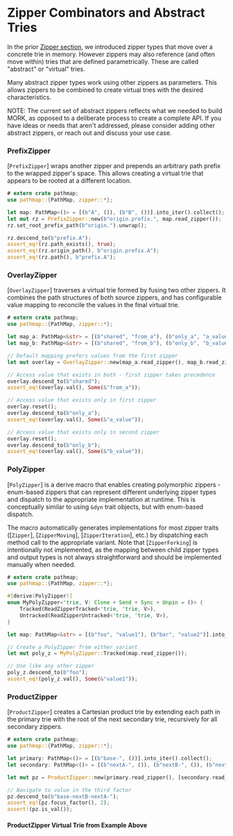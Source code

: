 # Zipper Combinators and Abstract Tries

In the prior [Zipper section](./1.02.00_zippers.md), we introduced zipper types that move over a concrete trie in memory.  However zippers may also reference (and often move within) tries that are defined parametrically.  These are called "abstract" or "virtual" tries.

Many abstract zipper types work using other zippers as parameters.  This allows zippers to be combined to create virtual tries with the desired characteristics.

NOTE: The current set of abstract zippers reflects what we needed to build MORK, as opposed to a deliberate process to create a complete API.  If you have ideas or needs that aren't addressed, please consider adding other abstract zippers, or reach out and discuss your use case.

### PrefixZipper
[`PrefixZipper`] wraps another zipper and prepends an arbitrary path prefix to the wrapped zipper's space. This allows creating a virtual trie that appears to be rooted at a different location.

```rust
# extern crate pathmap;
use pathmap::{PathMap, zipper::*};

let map: PathMap<()> = [(b"A", ()), (b"B", ())].into_iter().collect();
let mut rz = PrefixZipper::new(b"origin.prefix.", map.read_zipper());
rz.set_root_prefix_path(b"origin.").unwrap();

rz.descend_to(b"prefix.A");
assert_eq!(rz.path_exists(), true);
assert_eq!(rz.origin_path(), b"origin.prefix.A");
assert_eq!(rz.path(), b"prefix.A");
```

### OverlayZipper
[`OverlayZipper`] traverses a virtual trie formed by fusing two other zippers. It combines the path structures of both source zippers, and has configurable value mapping to reconcile the values in the final virtual trie.

```rust
# extern crate pathmap;
use pathmap::{PathMap, zipper::*};

let map_a: PathMap<&str> = [(b"shared", "from_a"), (b"only_a", "a_value")].into_iter().collect();
let map_b: PathMap<&str> = [(b"shared", "from_b"), (b"only_b", "b_value")].into_iter().collect();

// Default mapping prefers values from the first zipper
let mut overlay = OverlayZipper::new(map_a.read_zipper(), map_b.read_zipper());

// Access value that exists in both - first zipper takes precedence
overlay.descend_to(b"shared");
assert_eq!(overlay.val(), Some(&"from_a"));

// Access value that exists only in first zipper
overlay.reset();
overlay.descend_to(b"only_a");
assert_eq!(overlay.val(), Some(&"a_value"));

// Access value that exists only in second zipper
overlay.reset();
overlay.descend_to(b"only_b");
assert_eq!(overlay.val(), Some(&"b_value"));
```

### PolyZipper
[`PolyZipper`] is a derive macro that enables creating polymorphic zippers - enum-based zippers that can represent different underlying zipper types and dispatch to the appropriate implementation at runtime. This is conceptually similar to using `&dyn` trait objects, but with enum-based dispatch.

The macro automatically generates implementations for most zipper traits ([`Zipper`], [`ZipperMoving`], [`ZipperIteration`], etc.) by dispatching each method call to the appropriate variant. Note that [`ZipperForking`] is intentionally not implemented, as the mapping between child zipper types and output types is not always straightforward and should be implemented manually when needed.

```rust
# extern crate pathmap;
use pathmap::{PathMap, zipper::*};

#[derive(PolyZipper)]
enum MyPolyZipper<'trie, V: Clone + Send + Sync + Unpin = ()> {
    Tracked(ReadZipperTracked<'trie, 'trie, V>),
    Untracked(ReadZipperUntracked<'trie, 'trie, V>),
}

let map: PathMap<&str> = [(b"foo", "value1"), (b"bar", "value2")].into_iter().collect();

// Create a PolyZipper from either variant
let mut poly_z = MyPolyZipper::Tracked(map.read_zipper());

// Use like any other zipper
poly_z.descend_to(b"foo");
assert_eq!(poly_z.val(), Some(&"value1"));
```

### ProductZipper
[`ProductZipper`] creates a Cartesian product trie by extending each path in the primary trie with the root of the next secondary trie, recursively for all secondary zippers.

```rust
# extern crate pathmap;
use pathmap::{PathMap, zipper::*};

let primary: PathMap<()> = [(b"base-", ())].into_iter().collect();
let secondary: PathMap<()> = [(b"nextA-", ()), (b"nextB-", ()), (b"nextC-", ())].into_iter().collect();

let mut pz = ProductZipper::new(primary.read_zipper(), [secondary.read_zipper(), secondary.read_zipper()]);

// Navigate to value in the third factor
pz.descend_to(b"base-nextB-nextA-");
assert_eq!(pz.focus_factor(), 2);
assert!(pz.is_val());
```

#### ProductZipper Virtual Trie from Example Above

<p align="center">
  <object type="image/svg+xml" data="images/1.04.00_product_zipper.svg" style="width:50%;"></object>
</p>
